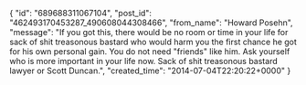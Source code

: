  {
   "id": "689688311067104",
   "post_id": "462493170453287_490608044308466",
   "from_name": "Howard Posehn",
   "message": "If you got this, there would be no room or time in your life for sack of shit treasonous bastard who would harm you the first chance he got for his own personal gain. You do not need \"friends\" like him. Ask yourself who is more important in your life now. Sack of shit treasonous bastard lawyer or Scott Duncan.",
   "created_time": "2014-07-04T22:20:22+0000"
 }

